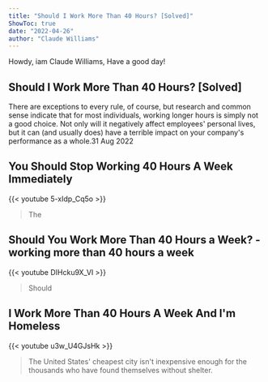 ```yaml
---
title: "Should I Work More Than 40 Hours? [Solved]"
ShowToc: true 
date: "2022-04-26"
author: "Claude Williams" 
---
```


Howdy, iam Claude Williams, Have a good day!
## Should I Work More Than 40 Hours? [Solved]
There are exceptions to every rule, of course, but research and common sense indicate that for most individuals, working longer hours is simply not a good choice. Not only will it negatively affect employees' personal lives, but it can (and usually does) have a terrible impact on your company's performance as a whole.31 Aug 2022

## You Should Stop Working 40 Hours A Week Immediately
{{< youtube 5-xIdp_Cq5o >}}
>The 

## Should You Work More Than 40 Hours a Week? - working more than 40 hours a week
{{< youtube DIHcku9X_VI >}}
>Should

## I Work More Than 40 Hours A Week And l'm Homeless
{{< youtube u3w_U4GJsHk >}}
>The United States' cheapest city isn't inexpensive enough for the thousands who have found themselves without shelter.

